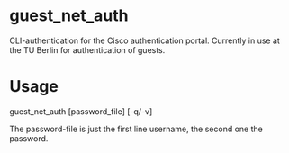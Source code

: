 # guest_net_auth
CLI-authentication for the Cisco authentication portal. Currently in use at the TU Berlin for authentication of guests.

# Usage
guest_net_auth [password_file] [-q/-v]

The password-file is just the first line username, the second one the password.
